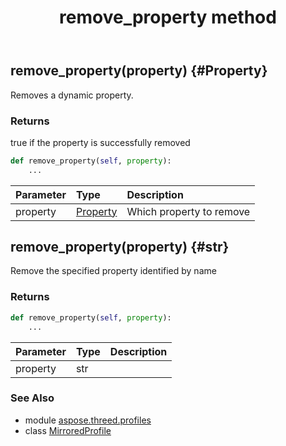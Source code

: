 ﻿---
title: remove_property method
second_title: Aspose.3D for Python via .NET API References
description: 
type: docs
weight: 60
url: /python-net/aspose.threed.profiles/mirroredprofile/remove_property/
is_root: false
---

## remove_property(property) {#Property}

Removes a dynamic property.


### Returns 


true if the property is successfully removed


```python
def remove_property(self, property):
    ...
```


| Parameter | Type | Description |
| :- | :- | :- |
| property | [Property](/3d/python-net/aspose.threed/property) | Which property to remove |


## remove_property(property) {#str}

Remove the specified property identified by name


### Returns 





```python
def remove_property(self, property):
    ...
```


| Parameter | Type | Description |
| :- | :- | :- |
| property | str |  |



### See Also
* module [aspose.threed.profiles](../../)
* class [MirroredProfile](/3d/python-net/aspose.threed.profiles/mirroredprofile)
